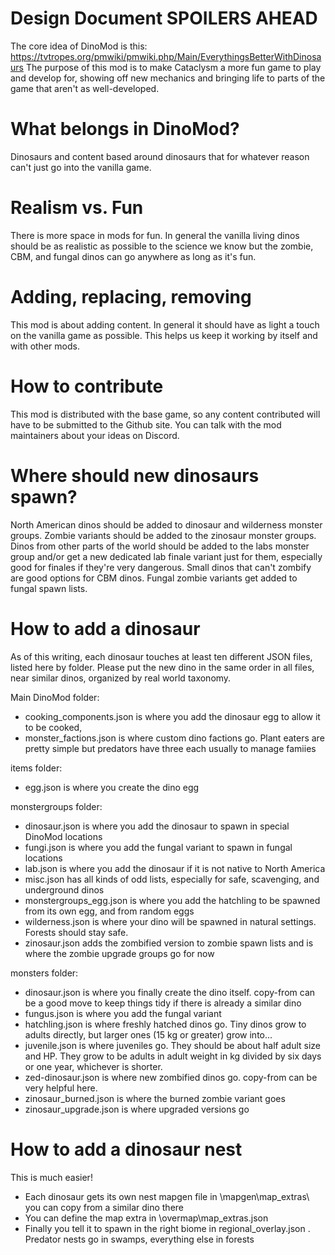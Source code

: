 # Design Document SPOILERS AHEAD
The core idea of DinoMod is this: https://tvtropes.org/pmwiki/pmwiki.php/Main/EverythingsBetterWithDinosaurs
The purpose of this mod is to make Cataclysm a more fun game to play and develop for, showing off new mechanics and bringing life to parts of the game that aren't as well-developed.

# What belongs in DinoMod?
Dinosaurs and content based around dinosaurs that for whatever reason can't just go into the vanilla game.

# Realism vs. Fun
There is more space in mods for fun. In general the vanilla living dinos should be as realistic as possible to the science we know but the zombie, CBM, and fungal dinos can go anywhere as long as it's fun.

# Adding, replacing, removing
This mod is about adding content. In general it should have as light a touch on the vanilla game as possible. This helps us keep it working by itself and with other mods.

# How to contribute
This mod is distributed with the base game, so any content contributed will have to be submitted to the Github site. You can talk with the mod maintainers about your ideas on Discord.

# Where should new dinosaurs spawn?
North American dinos should be added to dinosaur and wilderness monster groups. Zombie variants should be added to the zinosaur monster groups. Dinos from other parts of the world should be added to the labs monster group and/or get a new dedicated lab finale variant just for them, especially good for finales if they're very dangerous. Small dinos that can't zombify are good options for CBM dinos. Fungal zombie variants get added to fungal spawn lists.

# How to add a dinosaur
As of this writing, each dinosaur touches at least ten different JSON files, listed here by folder. Please put the new dino in the same order in all files, near similar dinos, organized by real world taxonomy. 

Main DinoMod folder: 

* cooking_components.json is where you add the dinosaur egg to allow it to be cooked, 
* monster_factions.json is where custom dino factions go. Plant eaters are pretty simple but predators have three each usually to manage famiies

items folder:

* egg.json is where you create the dino egg

monstergroups folder:

* dinosaur.json is where you add the dinosaur to spawn in special DinoMod locations
* fungi.json is where you add the fungal variant to spawn in fungal locations
* lab.json is where you add the dinosaur if it is not native to North America
* misc.json has all kinds of odd lists, especially for safe, scavenging, and underground dinos
* monstergroups_egg.json is where you add the hatchling to be spawned from its own egg, and from random eggs
* wilderness.json is where your dino will be spawned in natural settings. Forests should stay safe.
* zinosaur.json  adds the zombified version to zombie spawn lists and is where the zombie upgrade groups go for now

monsters folder:

* dinosaur.json is where you finally create the dino itself. copy-from can be a good move to keep things tidy if there is already a similar dino
* fungus.json is where you add the fungal variant
* hatchling.json is where freshly hatched dinos go. Tiny dinos grow to adults directly, but larger ones (15 kg or greater) grow into...
* juvenile.json is where juveniles go. They should be about half adult size and HP. They grow to be adults in adult weight in kg divided by six days or one year, whichever is shorter.
* zed-dinosaur.json is where new zombified dinos go. copy-from can be very helpful here.
* zinosaur_burned.json is where the burned zombie variant goes
* zinosaur_upgrade.json is where upgraded versions go


# How to add a dinosaur nest
This is much easier! 

* Each dinosaur gets its own nest mapgen file in \mapgen\map_extras\ you can copy from a similar dino there
* You can define the map extra in \overmap\map_extras.json
* Finally you tell it to spawn in the right biome in regional_overlay.json . Predator nests go in swamps, everything else in forests

